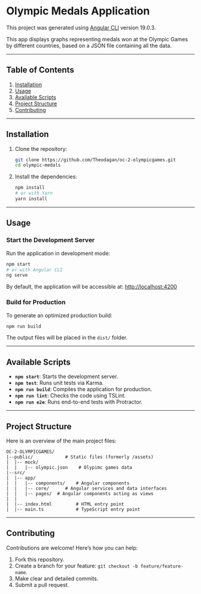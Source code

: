 # Olympic Medals Application

This project was generated using [Angular CLI](https://github.com/angular/angular-cli) version 19.0.3.

This app displays graphs representing medals won at the Olympic Games by different countries, based on a JSON file containing all the data.

---

## Table of Contents

1. [Installation](#installation)
2. [Usage](#usage)
3. [Available Scripts](#available-scripts)
4. [Project Structure](#project-structure)
5. [Contributing](#contributing)

---

## Installation

1. Clone the repository:

   ```bash
   git clone https://github.com/Theodagan/oc-2-olympicgames.git
   cd olympic-medals
   ```

2. Install the dependencies:

   ```bash
   npm install
   # or with Yarn
   yarn install
   ```

---

## Usage

### Start the Development Server

Run the application in development mode:

```bash
npm start
# or with Angular CLI
ng serve
```

By default, the application will be accessible at: [http://localhost:4200](http://localhost:4200)

### Build for Production

To generate an optimized production build:

```bash
npm run build
```

The output files will be placed in the `dist/` folder.

---

## Available Scripts

- **`npm start`**: Starts the development server.
- **`npm test`**: Runs unit tests via Karma.
- **`npm run build`**: Compiles the application for production.
- **`npm run lint`**: Checks the code using TSLint.
- **`npm run e2e`**: Runs end-to-end tests with Protractor.

---

## Project Structure

Here is an overview of the main project files:

```
OC-2-OLYMPICGAMES/           
|--public/            # Static files (formerly /assets)
|  |-- mock/
|  |   |-- olympic.json    # Olypimc games data
|--src/
|  |-- app/
|  |   |-- components/    # Angular components
|  |   |-- core/      # Angular services and data interfaces
|  |   |-- pages/  # Angular components acting as views
|  |
|  |-- index.html         # HTML entry point
|  |-- main.ts            # TypeScript entry point
```

---

## Contributing

Contributions are welcome! Here’s how you can help:

1. Fork this repository.
2. Create a branch for your feature: `git checkout -b feature/feature-name`.
3. Make clear and detailed commits.
4. Submit a pull request.

